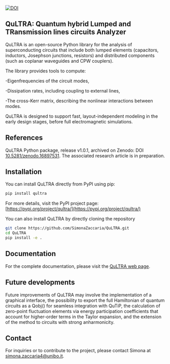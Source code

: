 [![DOI](https://zenodo.org/badge/DOI/10.5281/zenodo.16897531)](https://doi.org/10.5281/zenodo.16897531)

## QuLTRA:  Quantum hybrid Lumped and TRansmission lines circuits Analyzer

QuLTRA is an open-source Python library for the analysis of superconducting circuits that include both lumped elements (capacitors, inductors, Josephson junctions, resistors) and distributed components (such as coplanar waveguides and CPW couplers).

The library provides tools to compute:

-Eigenfrequencies of the circuit modes,

-Dissipation rates, including coupling to external lines,

-The cross-Kerr matrix, describing the nonlinear interactions between modes.

QuLTRA is designed to support fast, layout-independent modeling in the early design stages, before full electromagnetic simulations.

## References

 QuLTRA Python package, release v1.0.1, archived on Zenodo: DOI [10.5281/zenodo.16897531](https://doi.org/10.5281/zenodo.16897531). The associated research article is in preparation.
 

## Installation

You can install QuLTRA directly from PyPI using pip:

```bash
pip install qultra
```

For more details, visit the PyPI project page: [https://pypi.org/project/qultra/](https://pypi.org/project/qultra/)

You can also install QuLTRA by directly cloning the repository

```bash
git clone https://github.com/SimonaZaccaria/QuLTRA.git
cd QuLTRA
pip install -e .
```
## Documentation
For the complete documentation, please visit the [QuLTRA web page](https://simonazaccaria.github.io/QuLTRA/).

## Future developments
Future improvements of QuLTRA may involve the implementation of a graphical interface, 
the possibility to export the full Hamiltonian of quantum circuits as a Qobj() 
for seamless integration with QuTiP, the calculation of zero-point 
fluctuation elements via energy participation coefficients that account for higher-order 
terms in the Taylor expansion, and the extension of the method to circuits with strong 
anharmonicity.

## Contact
For inquiries or to contribute to the project, please contact Simona at simona.zaccaria4@unibo.it.